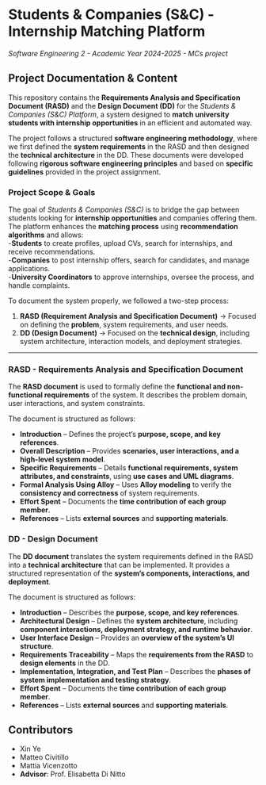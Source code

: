 # Students & Companies (S&C) - Internship Matching Platform  
*Software Engineering 2 - Academic Year 2024-2025 - MCs project*  

## **Project Documentation & Content**  

This repository contains the **Requirements Analysis and Specification Document (RASD)** and the **Design Document (DD)** for the *Students & Companies (S&C) Platform*, a system designed to **match university students with internship opportunities** in an efficient and automated way.  

The project follows a structured **software engineering methodology**, where we first defined the **system requirements** in the RASD and then designed the **technical architecture** in the DD. These documents were developed following **rigorous software engineering principles** and based on **specific guidelines** provided in the project assignment.  

### **Project Scope & Goals**  
The goal of *Students & Companies (S&C)* is to bridge the gap between students looking for **internship opportunities** and companies offering them. The platform enhances the **matching process** using **recommendation algorithms** and allows:  
 -**Students** to create profiles, upload CVs, search for internships, and receive recommendations.  
 -**Companies** to post internship offers, search for candidates, and manage applications.  
 -**University Coordinators** to approve internships, oversee the process, and handle complaints.  


To document the system properly, we followed a two-step process:  

1. **RASD (Requirement Analysis and Specification Document)** → Focused on defining the **problem**, system requirements, and user needs.  
2. **DD (Design Document)** → Focused on the **technical design**, including system architecture, interaction models, and deployment strategies.  

---
### **RASD - Requirements Analysis and Specification Document**  
The **RASD document** is used to formally define the **functional and non-functional requirements** of the system. It describes the problem domain, user interactions, and system constraints.  

The document is structured as follows:  

- **Introduction** – Defines the project’s **purpose, scope, and key references**.  
- **Overall Description** – Provides **scenarios, user interactions, and a high-level system model**.  
- **Specific Requirements** – Details **functional requirements, system attributes, and constraints**, using **use cases and UML diagrams**.  
- **Formal Analysis Using Alloy** – Uses **Alloy modeling** to verify the **consistency and correctness** of system requirements.  
- **Effort Spent** – Documents the **time contribution of each group member**.  
- **References** – Lists **external sources** and **supporting materials**.  

### **DD - Design Document**  
The **DD document** translates the system requirements defined in the RASD into a **technical architecture** that can be implemented. It provides a structured representation of the **system’s components, interactions, and deployment**.  

The document is structured as follows:  

- **Introduction** – Describes the **purpose, scope, and key references**.  
- **Architectural Design** – Defines the **system architecture**, including **component interactions, deployment strategy, and runtime behavior**.  
- **User Interface Design** – Provides an **overview of the system’s UI structure**.  
- **Requirements Traceability** – Maps the **requirements from the RASD** to **design elements** in the DD.  
- **Implementation, Integration, and Test Plan** – Describes the **phases of system implementation and testing strategy**.  
- **Effort Spent** – Documents the **time contribution of each group member**.  
- **References** – Lists **external sources** and **supporting materials**.  



## **Contributors**
- Xin Ye  
- Matteo Civitillo  
- Mattia Vicenzotto  
- **Advisor**: Prof. Elisabetta Di Nitto  
